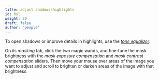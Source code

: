 ```yaml
---
title: adjust shadows/highlights
id: hsl
weight: 20
draft: false
author: "people"
---
```


To open shadows or improve details in highlights, use the
[_tone equalizer_](../module-reference/processing-modules/tone-equalizer.md).

On its _masking_ tab, click the two magic wands, and fine-tune the
mask brightness with the _mask exposure compensation_ and _mask
contrast compensation_ sliders.  Then move your mouse over areas of
the image you want to adjust and scroll to brighten or darken areas of
the image with that brightness.
